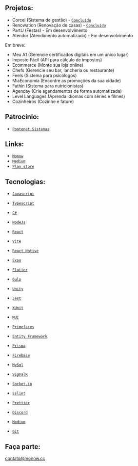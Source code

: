 ## Projetos:

- Corcel (Sistema de gestão) - [`Concluído`](https://corcel.monow.cc)
- Renowation (Renovação de casas) - [`Concluído`](https://renowation.be)
- PartU (Festas) - Em desenvolvimento
- Atendor (Atendimento automatizado) - Em desenvolvimento

Em breve:
- Meu A1 (Gerencie certificados digitais em um único lugar)
- Imposto Fácil (API para cálculo de impostos)
- Ecommerce (Monte sua loja online)
- Chefs (Gerencie seu bar, lancheria ou restaurante)
- Feels (Sistema para psicólogos)
- MiaEconomia (Encontre as promoções da sua cidade)
- Fathin (Sistema para nutricionistas)
- Agenday (Crie agendamentos de forma automatizada)
- Level Languages (Aprenda idiomas com séries e filmes)
- Cozinheiros (Cozinhe e fature)

## Patrocínio:

- [`Pontonet Sistemas`](https://pontonetsistemas.com/)

## Links:

- [`Monow`](https://monow.com.br)
- [`Medium`](https://medium.com/@monow.cc)
- [`Play store`](https://play.google.com/store/apps/dev?id=7597092309773950275)

## Tecnologias:

- [`Javascript`](https://www.w3schools.com/js/js_htmldom_document.asp)
- [`Typescript`](https://www.typescriptlang.org/docs)
- [`C#`](https://learn.microsoft.com/pt-br/dotnet/csharp)
- [`NodeJs`](https://nodejs.org/en/docs)

- [`React`](https://reactjs.org/docs/getting-started.html)
- [`Vite`](https://vitejs.dev)
- [`React Native`](https://reactnative.dev/docs/getting-started)
- [`Expo`](https://docs.expo.dev)
- [`Flutter`](https://flutter.dev/)
- [`Gulp`](https://gulpjs.com/docs/en/getting-started/quick-start)
- [`Unity`](https://docs.unity3d.com/Manual/index.html)

- [`Jest`](https://jestjs.io/docs/getting-started)
- [`XUnit`](https://xunit.net/#documentation)

- [`MUI`](https://mui.com/pt/material-ui/getting-started/overview)
- [`Primefaces`](https://www.primefaces.org/primereact/setup)

- [`Entity Framework`](https://learn.microsoft.com/en-us/ef/core)
- [`Prisma`](https://www.prisma.io/docs)
- [`Firebase`](https://firebase.google.com/docs)
- [`MySql`](https://dev.mysql.com/doc)

- [`SignalR`](https://learn.microsoft.com/en-us/aspnet/core/signalr/introduction)
- [`Socket.io`](https://socket.io/docs/v4)

- [`Eslint`](https://eslint.org)
- [`Prettier`](https://prettier.io)

- [`Discord`](https://discord.com)
- [`Medium`](https://medium.com)
- [`Git`](https://git-scm.com)

## Faça parte:
contato@monow.cc
